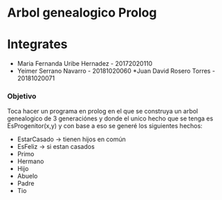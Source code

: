 # Arbol genealogico Prolog
# Integrates
* Maria Fernanda Uribe Hernadez - 20172020110
* Yeimer Serrano Navarro - 20181020060
 *Juan David Rosero Torres - 20181020071
### Objetivo
Toca hacer un programa en prolog en el que se construya un arbol genealogico de 3 generaciónes y donde el unico hecho que se tenga es EsProgenitor(x,y) y con base a eso se generé los siguientes hechos:
  * EstarCasado -> tienen hijos en común
  * EsFeliz     -> si estan casados
  * Primo
  * Hermano
  * Hijo
  * Abuelo
  * Padre
  * Tio
